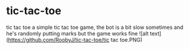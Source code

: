 # tic-tac-toe
tic tac toe 
a simple tic tac toe game,
the bot is a bit slow sometimes and he's randomly putting marks but the game works fine
![alt text](https://github.com/RoobyJ/tic-tac-toe/tic tac toe.PNG)
